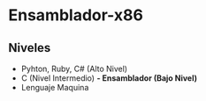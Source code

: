 # Ensamblador-x86
## Niveles 
- Pyhton, Ruby, C# (Alto Nivel)
- C (Nivel Intermedio)
<B>- Ensamblador (Bajo Nivel)</B>
- Lenguaje Maquina

